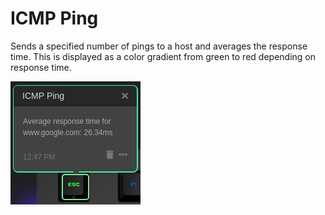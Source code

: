 # ICMP Ping

Sends a specified number of pings to a host and averages the response time.  This is displayed as a color gradient from green to red depending on response time.

![ICMP Ping time on a Das Keyboard 5Q](assets/dashboard_example.png "ICMP Ping Dashboard Example")
